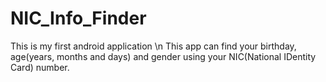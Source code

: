 # NIC_Info_Finder
This is my first android application \n
This app can find your birthday, age(years, months and days) and gender using your NIC(National IDentity Card) number.
